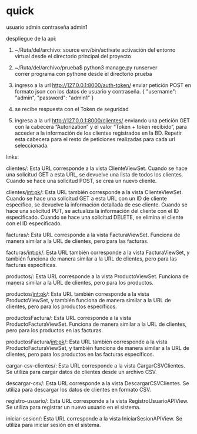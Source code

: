# quick
usuario admin
contraseña admin1

despliegue de la api:

1) ~/Ruta/del/archivo: source env/bin/activate
 activación del entorno virtual desde el directorio principal del proyecto
       
2) ~/Ruta/del/archivo/prueba$ python3 manage.py runserver	
 correr programa con pythone desde el directorio prueba
       
3) ingreso a la url http://127.0.0.1:8000/auth-token/
enviar petición POST en formato json con los datos de usuario y contraseña.
{
"username": "admin",
"password": "admin1"
}


4) se recibe respuesta con el Token de seguridad

5) ingresa a la url http://127.0.0.1:8000/clientes/ enviando una petición GET con la cabecera “Autorization” y el valor “Token + token recibido”, para acceder a la información de los clientes registrados en la BD.
Repetir esta cabecera para el resto de peticiones realizadas para cada url seleccionada.



links: 

clientes/: Esta URL corresponde a la vista ClienteViewSet. Cuando se hace una solicitud GET a esta URL, se devuelve una lista de todos los clientes. Cuando se hace una solicitud POST, se crea un nuevo cliente.

clientes/<int:pk>/: Esta URL también corresponde a la vista ClienteViewSet. Cuando se hace una solicitud GET a esta URL con un ID de cliente específico, se devuelve la información detallada de ese cliente. Cuando se hace una solicitud PUT, se actualiza la información del cliente con el ID especificado. Cuando se hace una solicitud DELETE, se elimina el cliente con el ID especificado.

facturas/: Esta URL corresponde a la vista FacturaViewSet. Funciona de manera similar a la URL de clientes, pero para las facturas.

facturas/<int:pk>/: Esta URL también corresponde a la vista FacturaViewSet, y también funciona de manera similar a la URL de clientes, pero para las facturas específicas.

productos/: Esta URL corresponde a la vista ProductoViewSet. Funciona de manera similar a la URL de clientes, pero para los productos.

productos/<int:pk>/: Esta URL también corresponde a la vista ProductoViewSet, y también funciona de manera similar a la URL de clientes, pero para los productos específicos.

productosFactura/: Esta URL corresponde a la vista ProductoFacturaViewSet. Funciona de manera similar a la URL de clientes, pero para los productos en las facturas.

productosFactura/<int:pk>/: Esta URL también corresponde a la vista ProductoFacturaViewSet, y también funciona de manera similar a la URL de clientes, pero para los productos en las facturas específicos.

cargar-csv-clientes/: Esta URL corresponde a la vista CargarCSVClientes. Se utiliza para cargar datos de clientes desde un archivo CSV.

descargar-csv/: Esta URL corresponde a la vista DescargarCSVClientes. Se utiliza para descargar los datos de clientes en formato CSV.

registro-usuario/: Esta URL corresponde a la vista RegistroUsuarioAPIView. Se utiliza para registrar un nuevo usuario en el sistema.

iniciar-sesion/: Esta URL corresponde a la vista IniciarSesionAPIView. Se utiliza para iniciar sesión en el sistema.

